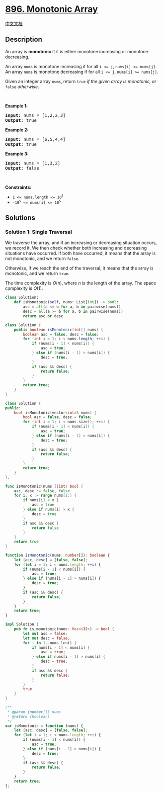 # [896. Monotonic Array](https://leetcode.com/problems/monotonic-array)

[中文文档](/solution/0800-0899/0896.Monotonic%20Array/README.md)

<!-- tags:Array -->

## Description

<p>An array is <strong>monotonic</strong> if it is either monotone increasing or monotone decreasing.</p>

<p>An array <code>nums</code> is monotone increasing if for all <code>i &lt;= j</code>, <code>nums[i] &lt;= nums[j]</code>. An array <code>nums</code> is monotone decreasing if for all <code>i &lt;= j</code>, <code>nums[i] &gt;= nums[j]</code>.</p>

<p>Given an integer array <code>nums</code>, return <code>true</code><em> if the given array is monotonic, or </em><code>false</code><em> otherwise</em>.</p>

<p>&nbsp;</p>
<p><strong class="example">Example 1:</strong></p>

<pre>
<strong>Input:</strong> nums = [1,2,2,3]
<strong>Output:</strong> true
</pre>

<p><strong class="example">Example 2:</strong></p>

<pre>
<strong>Input:</strong> nums = [6,5,4,4]
<strong>Output:</strong> true
</pre>

<p><strong class="example">Example 3:</strong></p>

<pre>
<strong>Input:</strong> nums = [1,3,2]
<strong>Output:</strong> false
</pre>

<p>&nbsp;</p>
<p><strong>Constraints:</strong></p>

<ul>
	<li><code>1 &lt;= nums.length &lt;= 10<sup>5</sup></code></li>
	<li><code>-10<sup>5</sup> &lt;= nums[i] &lt;= 10<sup>5</sup></code></li>
</ul>

## Solutions

### Solution 1: Single Traversal

We traverse the array, and if an increasing or decreasing situation occurs, we record it. We then check whether both increasing and decreasing situations have occurred. If both have occurred, it means that the array is not monotonic, and we return `false`.

Otherwise, if we reach the end of the traversal, it means that the array is monotonic, and we return `true`.

The time complexity is $O(n)$, where $n$ is the length of the array. The space complexity is $O(1)$.

<!-- tabs:start -->

```python
class Solution:
    def isMonotonic(self, nums: List[int]) -> bool:
        asc = all(a <= b for a, b in pairwise(nums))
        desc = all(a >= b for a, b in pairwise(nums))
        return asc or desc
```

```java
class Solution {
    public boolean isMonotonic(int[] nums) {
        boolean asc = false, desc = false;
        for (int i = 1; i < nums.length; ++i) {
            if (nums[i - 1] < nums[i]) {
                asc = true;
            } else if (nums[i - 1] > nums[i]) {
                desc = true;
            }
            if (asc && desc) {
                return false;
            }
        }
        return true;
    }
}
```

```cpp
class Solution {
public:
    bool isMonotonic(vector<int>& nums) {
        bool asc = false, desc = false;
        for (int i = 1; i < nums.size(); ++i) {
            if (nums[i - 1] < nums[i]) {
                asc = true;
            } else if (nums[i - 1] > nums[i]) {
                desc = true;
            }
            if (asc && desc) {
                return false;
            }
        }
        return true;
    }
};
```

```go
func isMonotonic(nums []int) bool {
	asc, desc := false, false
	for i, x := range nums[1:] {
		if nums[i] < x {
			asc = true
		} else if nums[i] > x {
			desc = true
		}
		if asc && desc {
			return false
		}
	}
	return true
}
```

```ts
function isMonotonic(nums: number[]): boolean {
    let [asc, desc] = [false, false];
    for (let i = 1; i < nums.length; ++i) {
        if (nums[i - 1] < nums[i]) {
            asc = true;
        } else if (nums[i - 1] > nums[i]) {
            desc = true;
        }
        if (asc && desc) {
            return false;
        }
    }
    return true;
}
```

```rust
impl Solution {
    pub fn is_monotonic(nums: Vec<i32>) -> bool {
        let mut asc = false;
        let mut desc = false;
        for i in 1..nums.len() {
            if nums[i - 1] < nums[i] {
                asc = true;
            } else if nums[i - 1] > nums[i] {
                desc = true;
            }
            if asc && desc {
                return false;
            }
        }
        true
    }
}
```

```js
/**
 * @param {number[]} nums
 * @return {boolean}
 */
var isMonotonic = function (nums) {
    let [asc, desc] = [false, false];
    for (let i = 1; i < nums.length; ++i) {
        if (nums[i - 1] < nums[i]) {
            asc = true;
        } else if (nums[i - 1] > nums[i]) {
            desc = true;
        }
        if (asc && desc) {
            return false;
        }
    }
    return true;
};
```

<!-- tabs:end -->

<!-- end -->
